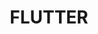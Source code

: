 ---
# Featured tags need to have either the `list` or `grid` layout (PRO only).
layout: list

# The title of the tag's page.
title: FLUTTER

# The name of the tag, used in a post's front matter (e.g. tags: [<slug>]).
slug: flutter

# (Optional) Write a short (~150 characters) description of this featured tag.
description: >
  Information of Flutter

# (Optional) You can disable grouping posts by date.
# no_groups: true

# Exclude this example category from the sitemap.
# DON'T USE THIS SETTING IN YOUR CATEGORIES!
sitemap: true
---